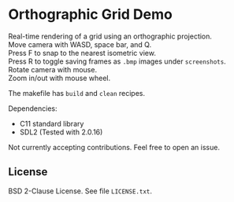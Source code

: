 # Orthographic Grid Demo

Real-time rendering of a grid using an orthographic projection.  
Move camera with WASD, space bar, and Q.  
Press F to snap to the nearest isometric view.  
Press R to toggle saving frames as `.bmp` images under `screenshots`.  
Rotate camera with mouse.  
Zoom in/out with mouse wheel.  

The makefile has `build` and `clean` recipes.

Dependencies:
- C11 standard library
- SDL2 (Tested with 2.0.16)

Not currently accepting contributions. Feel free to open an issue.

## License
BSD 2-Clause License. See file `LICENSE.txt`.
